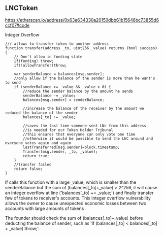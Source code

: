 LNCToken
---------------
https://etherscan.io/address/0x63e634330a20150dbb61b15648bc73855d6ccf07#code

Integer Overflow


    /// allows to transfer token to another address
    function transfer(address _to, uint256 _value) returns (bool success) {
        // Don't allow in funding state
        if(funding) throw;
        if(!allowTransfer)throw;
    
        var senderBalance = balances[msg.sender];
        //only allow if the balance of the sender is more than he want's to send
        if (senderBalance >= _value && _value > 0) {
            //reduce the sender balance by the amount he sends
            senderBalance -= _value;
            balances[msg.sender] = senderBalance;
    
            //increase the balance of the receiver by the amount we reduced the balance of the sender
            balances[_to] += _value;
    
            //saves the last time someone sent LNc from this address
            //is needed for our Token Holder Tribunal
            //this ensures that everyone can only vote one time
            //otherwise it would be possible to send the LNC around and everyone votes again and again
            lastTransferred[msg.sender]=block.timestamp;
            Transfer(msg.sender, _to, _value);
            return true;
        }
        //transfer failed
        return false;
    }


If calls this function with a large _value, which is smaller than the senderBalance but the sum of (balances\[\_to\]+\_value) > 2^256, it will cause an integer overflow at line ('balances[\_to] += _value;') and finally transfer few of tokens to receiver's accounts. This integer overflow vulnerability allows the owner to cause unexpected economic losses between two accounts with large amounts of tokens

The founder should check the sum of (balances\[\_to\]+\_value) before deducting the balance of sender, such as 'if (balances[_to] < balances[\_to] + \_value) throw;'.

